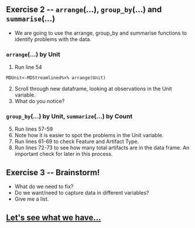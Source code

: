 ## Exercise 2 -- `arrange`(...), `group_by`(...) and `summarise`(...)

* We are going to use the arrange, group_by and summarise functions to identify problems with the data.

### `arrange`(...) by Unit
1. Run line 54
```
MDUnit<-MDStreamlined%>% arrange(Unit)
```
2. Scroll through new dataframe, looking at observations in the Unit variable.
3. What do you notice?

### `group_by`(...) by Unit, `summarize`(...) by Count
5. Run lines 57-59
6. Note how it is easier to spot the problems in the Unit variable.
7. Run lines 61-69 to check Feature and Artifact Type.
8. Run lines 72-73 to see how many total artifacts are in the data frame.  An important check for later in this process.

## Exercise 3 -- Brainstorm! 

* What do we need to fix?
* Do we want/need to capture data in different variables?
* Give me a list.

## [Let's see what we have...](https://github.com/DAACS-Research-Consortium/DAACS-Open-Academy/blob/main/FSS2021/Workshop4/Part_IV.md)

